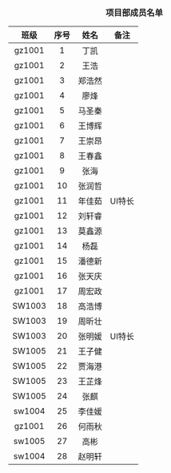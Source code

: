 ### <center> 项目部成员名单 </center>
班级| 序号 | 姓名 | 备注
:-: | :-: | :-: | :-: 
gz1001 | 1  | 丁凯 |   
gz1001 | 2  | 王浩 |   
gz1001 | 3  | 郑浩然 |   
gz1001 | 4  | 廖烽 |   
gz1001 | 5 	|马圣秦	|    
gz1001 | 6	|王博辉	|    
gz1001 | 7	|王崇昂	|    
gz1001 | 8	|王春鑫	|    
gz1001 | 9	|张海	|    
gz1001 | 10	|张润哲	|    
gz1001 | 11	|年佳茹	|UI特长
gz1001 | 12	|刘轩睿	|     
gz1001 | 13	|莫鑫源	|     
gz1001 | 14	|杨磊	|     
gz1001 | 15	|潘德新	|     
gz1001 | 16	|张天庆	|     
gz1001 | 17	|周宏政	|     
SW1003 | 18	|高浩博 |     
SW1003 | 19	|周昕壮	|    
SW1003 | 20	|张明媛	|UI特长
SW1005 | 21	|王子健	|
SW1005 | 22	|贾海港	|
SW1005 | 23	|王芷烽	|
SW1005 | 24	|张麒	|
sw1004 | 25 | 李佳媛 |
gz1001 | 26	|何雨秋	|
sw1005 | 27 | 高彬 |     
sw1004 | 28 | 赵明轩 |     




